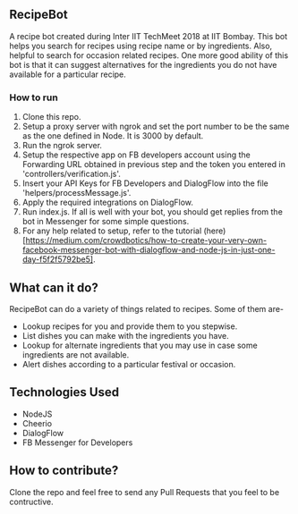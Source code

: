 ## RecipeBot
A recipe bot created during Inter IIT TechMeet 2018 at IIT Bombay. This bot helps you search for recipes using recipe name or by ingredients. Also, helpful to search for occasion related recipes. One more good ability of this bot is that it can suggest alternatives for the ingredients you do not have available for a particular recipe.

### How to run

1.  Clone this repo.  
2.  Setup a proxy server with ngrok and set the port number to be the same as the one defined in Node. It is 3000 by default.
3. 	Run the ngrok server.
4. 	Setup the respective app on FB developers account using the Forwarding URL obtained in previous step and the token you entered in 'controllers/verification.js'.
5.	Insert your API Keys for FB Developers and DialogFlow into the file 'helpers/processMessage.js'.
6. 	Apply the required integrations on DialogFlow.
7.  Run index.js. If all is well with your bot, you should get replies from the bot in Messenger for some simple questions.
8. 	For any help related to setup, refer to the tutorial (here)[https://medium.com/crowdbotics/how-to-create-your-very-own-facebook-messenger-bot-with-dialogflow-and-node-js-in-just-one-day-f5f2f5792be5].

## What can it do?
RecipeBot can do a variety of things related to recipes. Some of them are-
-	Lookup recipes for you and provide them to you stepwise.
-	List dishes you can make with the ingredients you have.
-	Lookup for alternate ingredients that you may use in case some ingredients are not available.
-	Alert dishes according to a particular festival or occasion.

## Technologies Used

- NodeJS
- Cheerio
- DialogFlow
- FB Messenger for Developers

## How to contribute?
Clone the repo and feel free to send any Pull Requests that you feel to be contructive.